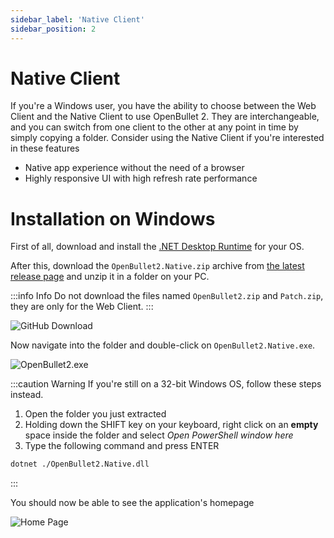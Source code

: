 ```yaml
---
sidebar_label: 'Native Client'
sidebar_position: 2
---
```


# Native Client
If you're a Windows user, you have the ability to choose between the Web Client and the Native Client to use OpenBullet 2. They are interchangeable, and you can switch from one client to the other at any point in time by simply copying a folder. Consider using the Native Client if you're interested in these features

- Native app experience without the need of a browser
- Highly responsive UI with high refresh rate performance

# Installation on Windows
First of all, download and install the [.NET Desktop Runtime](https://dotnet.microsoft.com/en-us/download/dotnet/6.0) for your OS.

After this, download the `OpenBullet2.Native.zip` archive from [the latest release page](https://github.com/openbullet/openbullet2/releases/latest) and unzip it in a folder on your PC.

:::info Info
Do not download the files named `OpenBullet2.zip` and `Patch.zip`, they are only for the Web Client.
:::

![GitHub Download](/img/installation/native-client/github-download.png)

Now navigate into the folder and double-click on `OpenBullet2.Native.exe`.

![OpenBullet2.exe](/img/installation/native-client/windows-executable.png)

:::caution Warning
If you're still on a 32-bit Windows OS, follow these steps instead.
1. Open the folder you just extracted
2. Holding down the SHIFT key on your keyboard, right click on an **empty** space inside the folder and select *Open PowerShell window here*
3. Type the following command and press ENTER
```bash
dotnet ./OpenBullet2.Native.dll
```
:::

You should now be able to see the application's homepage

![Home Page](/img/installation/native-client/home-page.jpg)
